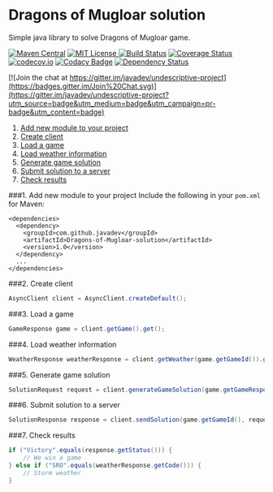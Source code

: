 # Dragons of Mugloar solution
Simple java library to solve Dragons of Mugloar game.

[![Maven Central](https://img.shields.io/maven-central/v/com.github.javadev/Dragons-of-Mugloar-solution.svg)](http://search.maven.org/#search%7Cga%7C1%7Cg%3A%22com.github.javadev%22%20AND%20a%3A%22Dragons-of-Mugloar-solution%22)
[![MIT License](http://img.shields.io/badge/license-MIT-green.svg) ](https://github.com/javadev/undescriptive-project/blob/master/LICENSE)
[![Build Status](https://secure.travis-ci.org/javadev/undescriptive-project.svg)](https://travis-ci.org/javadev/undescriptive-project)
[![Coverage Status](https://coveralls.io/repos/javadev/undescriptive-project/badge.svg?branch=master)](https://coveralls.io/r/javadev/undescriptive-project)
[![codecov.io](http://codecov.io/github/javadev/undescriptive-project/coverage.svg?branch=master)](http://codecov.io/github/javadev/undescriptive-project?branch=master)
[![Codacy Badge](https://api.codacy.com/project/badge/Grade/1ef9ebbd64c64745915d78621af8bb7a)](https://www.codacy.com/app/javadev75/undescriptive-project?utm_source=github.com&amp;utm_medium=referral&amp;utm_content=javadev/undescriptive-project&amp;utm_campaign=Badge_Grade)
[![Dependency Status](https://www.versioneye.com/user/projects/578ef4b688bf880040a26eae/badge.svg?style=flat)](https://www.versioneye.com/user/projects/578ef4b688bf880040a26eae)

[![Join the chat at https://gitter.im/javadev/undescriptive-project](https://badges.gitter.im/Join%20Chat.svg)](https://gitter.im/javadev/undescriptive-project?utm_source=badge&utm_medium=badge&utm_campaign=pr-badge&utm_content=badge)

1. [Add new module to your project](#1-add-new-module-to-your-project)
2. [Create client](#2-create-client)
3. [Load a game](#3-load-a-game)
4. [Load weather information](#4-load-weather-information)
5. [Generate game solution](#5-generate-game-solution)
6. [Submit solution to a server](#6-submit-solution-to-a-server)
7. [Check results](#7-check-results)


###1. Add new module to your project
Include the following in your `pom.xml` for Maven:

```
<dependencies>
  <dependency>
    <groupId>com.github.javadev</groupId>
    <artifactId>Dragons-of-Mugloar-solution</artifactId>
    <version>1.0</version>
  </dependency>
  ...
</dependencies>
```

###2. Create client

```java
AsyncClient client = AsyncClient.createDefault();
```

###3. Load a game

```java
GameResponse game = client.getGame().get();
```

###4. Load weather information

```java
WeatherResponse weatherResponse = client.getWeather(game.getGameId()).get();
```

###5. Generate game solution

```java
SolutionRequest request = client.generateGameSolution(game.getGameResponseItem(), weatherResponse);
```

###6. Submit solution to a server

```java
SolutionResponse response = client.sendSolution(game.getGameId(), request).get();
```

###7. Check results

```java
if ("Victory".equals(response.getStatus())) {
    // We win a game
} else if ("SRO".equals(weatherResponse.getCode())) {
    // Storm weather
}
```
